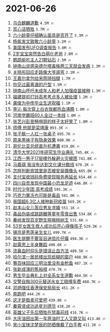 # 2021-06-26

1. [乌合麒麟道歉](https://s.weibo.com/weibo?q=%23%E4%B9%8C%E5%90%88%E9%BA%92%E9%BA%9F%E9%81%93%E6%AD%89%23&Refer=top) `4.5M 🔥`
1. [蓝心洁牺牲](https://s.weibo.com/weibo?q=%23%E8%93%9D%E5%BF%83%E6%B4%81%E7%89%BA%E7%89%B2%23&Refer=top) `3.7M 🔥`
1. [六小龄童仔细确认面具是否开了](https://s.weibo.com/weibo?q=%23%E5%85%AD%E5%B0%8F%E9%BE%84%E7%AB%A5%E4%BB%94%E7%BB%86%E7%A1%AE%E8%AE%A4%E9%9D%A2%E5%85%B7%E6%98%AF%E5%90%A6%E5%BC%80%E4%BA%86%23&Refer=top) `3.3M 🔥`
1. [杨紫发文致敬六小龄童](https://s.weibo.com/weibo?q=%23%E6%9D%A8%E7%B4%AB%E5%8F%91%E6%96%87%E8%87%B4%E6%95%AC%E5%85%AD%E5%B0%8F%E9%BE%84%E7%AB%A5%23&Refer=top) `3.2M 🔥`
1. [美国发布UFO调查报告](https://s.weibo.com/weibo?q=%23%E7%BE%8E%E5%9B%BD%E5%8F%91%E5%B8%83UFO%E8%B0%83%E6%9F%A5%E6%8A%A5%E5%91%8A%23&Refer=top) `3.0M 🔥`
1. [2岁宝宝突然告白萌化老爸](https://s.weibo.com/weibo?q=%232%E5%B2%81%E5%AE%9D%E5%AE%9D%E7%AA%81%E7%84%B6%E5%91%8A%E7%99%BD%E8%90%8C%E5%8C%96%E8%80%81%E7%88%B8%23&Refer=top) `2.8M 🔥`
1. [鹦鹉偷吃主人21颗钻石](https://s.weibo.com/weibo?q=%23%E9%B9%A6%E9%B9%89%E5%81%B7%E5%90%83%E4%B8%BB%E4%BA%BA21%E9%A2%97%E9%92%BB%E7%9F%B3%23&Refer=top) `2.5M 🔥`
1. [钟南山说感染德尔塔毒株两三天就会发病](https://s.weibo.com/weibo?q=%23%E9%92%9F%E5%8D%97%E5%B1%B1%E8%AF%B4%E6%84%9F%E6%9F%93%E5%BE%B7%E5%B0%94%E5%A1%94%E6%AF%92%E6%A0%AA%E4%B8%A4%E4%B8%89%E5%A4%A9%E5%B0%B1%E4%BC%9A%E5%8F%91%E7%97%85%23&Refer=top) `2.3M 🔥`
1. [关晓彤回应走路像大爷遛弯](https://s.weibo.com/weibo?q=%23%E5%85%B3%E6%99%93%E5%BD%A4%E5%9B%9E%E5%BA%94%E8%B5%B0%E8%B7%AF%E5%83%8F%E5%A4%A7%E7%88%B7%E9%81%9B%E5%BC%AF%23&Refer=top) `2.1M 🔥`
1. [王嘉尔拿包给宋雨琦挡腿](https://s.weibo.com/weibo?q=%23%E7%8E%8B%E5%98%89%E5%B0%94%E6%8B%BF%E5%8C%85%E7%BB%99%E5%AE%8B%E9%9B%A8%E7%90%A6%E6%8C%A1%E8%85%BF%23&Refer=top) `1.7M 🔥`
1. [你见过最离谱的户型](https://s.weibo.com/weibo?q=%23%E4%BD%A0%E8%A7%81%E8%BF%87%E6%9C%80%E7%A6%BB%E8%B0%B1%E7%9A%84%E6%88%B7%E5%9E%8B%23&Refer=top) `1.5M 🔥`
1. [钟南山呼吁未成年人和老人加强疫苗接种](https://s.weibo.com/weibo?q=%23%E9%92%9F%E5%8D%97%E5%B1%B1%E5%91%BC%E5%90%81%E6%9C%AA%E6%88%90%E5%B9%B4%E4%BA%BA%E5%92%8C%E8%80%81%E4%BA%BA%E5%8A%A0%E5%BC%BA%E7%96%AB%E8%8B%97%E6%8E%A5%E7%A7%8D%23&Refer=top) `1.3M 🔥`
1. [福建提前打铃高考考点多人被处理](https://s.weibo.com/weibo?q=%23%E7%A6%8F%E5%BB%BA%E6%8F%90%E5%89%8D%E6%89%93%E9%93%83%E9%AB%98%E8%80%83%E8%80%83%E7%82%B9%E5%A4%9A%E4%BA%BA%E8%A2%AB%E5%A4%84%E7%90%86%23&Refer=top) `1.2M 🔥`
1. [龚俊为中传毕业生送祝福](https://s.weibo.com/weibo?q=%23%E9%BE%9A%E4%BF%8A%E4%B8%BA%E4%B8%AD%E4%BC%A0%E6%AF%95%E4%B8%9A%E7%94%9F%E9%80%81%E7%A5%9D%E7%A6%8F%23&Refer=top) `1.1M 🔥`
1. [李沁 每次穿上白衣我都热血沸腾](https://s.weibo.com/weibo?q=%E6%9D%8E%E6%B2%81%20%E6%AF%8F%E6%AC%A1%E7%A9%BF%E4%B8%8A%E7%99%BD%E8%A1%A3%E6%88%91%E9%83%BD%E7%83%AD%E8%A1%80%E6%B2%B8%E8%85%BE&Refer=top) `1.0M 🔥`
1. [河南学霸班60人全过一本线](https://s.weibo.com/weibo?q=%23%E6%B2%B3%E5%8D%97%E5%AD%A6%E9%9C%B8%E7%8F%AD60%E4%BA%BA%E5%85%A8%E8%BF%87%E4%B8%80%E6%9C%AC%E7%BA%BF%23&Refer=top) `1.0M 🔥`
1. [张艺兴彭昱畅嘚瑟的样子太好笑了](https://s.weibo.com/weibo?q=%23%E5%BC%A0%E8%89%BA%E5%85%B4%E5%BD%AD%E6%98%B1%E7%95%85%E5%98%9A%E7%91%9F%E7%9A%84%E6%A0%B7%E5%AD%90%E5%A4%AA%E5%A5%BD%E7%AC%91%E4%BA%86%23&Refer=top) `1.0M 🔥`
1. [师傅 他就是梁靖康](https://s.weibo.com/weibo?q=%E5%B8%88%E5%82%85%20%E4%BB%96%E5%B0%B1%E6%98%AF%E6%A2%81%E9%9D%96%E5%BA%B7&Refer=top) `993.3K 🔥`
1. [张子枫一人扛一张桌子](https://s.weibo.com/weibo?q=%23%E5%BC%A0%E5%AD%90%E6%9E%AB%E4%B8%80%E4%BA%BA%E6%89%9B%E4%B8%80%E5%BC%A0%E6%A1%8C%E5%AD%90%23&Refer=top) `895.7K 🔥`
1. [原来黑袜子有隐身效果](https://s.weibo.com/weibo?q=%23%E5%8E%9F%E6%9D%A5%E9%BB%91%E8%A2%9C%E5%AD%90%E6%9C%89%E9%9A%90%E8%BA%AB%E6%95%88%E6%9E%9C%23&Refer=top) `880.9K 🔥`
1. [哥伦比亚总统直升机遭袭](https://s.weibo.com/weibo?q=%23%E5%93%A5%E4%BC%A6%E6%AF%94%E4%BA%9A%E6%80%BB%E7%BB%9F%E7%9B%B4%E5%8D%87%E6%9C%BA%E9%81%AD%E8%A2%AD%23&Refer=top) `819.8K 🔥`
1. [清华大学2021年研究生毕业典礼](https://s.weibo.com/weibo?q=%23%E6%B8%85%E5%8D%8E%E5%A4%A7%E5%AD%A62021%E5%B9%B4%E7%A0%94%E7%A9%B6%E7%94%9F%E6%AF%95%E4%B8%9A%E5%85%B8%E7%A4%BC%23&Refer=top) `745.4K 🔥`
1. [江西一男子17层楼外躲避火灾被困](https://s.weibo.com/weibo?q=%23%E6%B1%9F%E8%A5%BF%E4%B8%80%E7%94%B7%E5%AD%9017%E5%B1%82%E6%A5%BC%E5%A4%96%E8%BA%B2%E9%81%BF%E7%81%AB%E7%81%BE%E8%A2%AB%E5%9B%B0%23&Refer=top) `741.8K 🔥`
1. [马嘉祺 我没有达到文化课分数线](https://s.weibo.com/weibo?q=%E9%A9%AC%E5%98%89%E7%A5%BA%20%E6%88%91%E6%B2%A1%E6%9C%89%E8%BE%BE%E5%88%B0%E6%96%87%E5%8C%96%E8%AF%BE%E5%88%86%E6%95%B0%E7%BA%BF&Refer=top) `676.2K 🔥`
1. [怎样判断宾馆里是否被安装摄像头](https://s.weibo.com/weibo?q=%23%E6%80%8E%E6%A0%B7%E5%88%A4%E6%96%AD%E5%AE%BE%E9%A6%86%E9%87%8C%E6%98%AF%E5%90%A6%E8%A2%AB%E5%AE%89%E8%A3%85%E6%91%84%E5%83%8F%E5%A4%B4%23&Refer=top) `665.8K 🔥`
1. [支付宝收钱码免费提现服务再延长](https://s.weibo.com/weibo?q=%23%E6%94%AF%E4%BB%98%E5%AE%9D%E6%94%B6%E9%92%B1%E7%A0%81%E5%85%8D%E8%B4%B9%E6%8F%90%E7%8E%B0%E6%9C%8D%E5%8A%A1%E5%86%8D%E5%BB%B6%E9%95%BF%23&Refer=top) `654.4K 🔥`
1. [四川自贡发现中国最小恐龙足迹](https://s.weibo.com/weibo?q=%23%E5%9B%9B%E5%B7%9D%E8%87%AA%E8%B4%A1%E5%8F%91%E7%8E%B0%E4%B8%AD%E5%9B%BD%E6%9C%80%E5%B0%8F%E6%81%90%E9%BE%99%E8%B6%B3%E8%BF%B9%23&Refer=top) `646.8K 🔥`
1. [时代少年团 高考成绩](https://s.weibo.com/weibo?q=%E6%97%B6%E4%BB%A3%E5%B0%91%E5%B9%B4%E5%9B%A2%20%E9%AB%98%E8%80%83%E6%88%90%E7%BB%A9&Refer=top) `595.3K 🔥`
1. [巧克力果冻也可能是毒品](https://s.weibo.com/weibo?q=%23%E5%B7%A7%E5%85%8B%E5%8A%9B%E6%9E%9C%E5%86%BB%E4%B9%9F%E5%8F%AF%E8%83%BD%E6%98%AF%E6%AF%92%E5%93%81%23&Refer=top) `581.0K 🔥`
1. [我国超6.3亿人接种新冠疫苗](https://s.weibo.com/weibo?q=%23%E6%88%91%E5%9B%BD%E8%B6%856.3%E4%BA%BF%E4%BA%BA%E6%8E%A5%E7%A7%8D%E6%96%B0%E5%86%A0%E7%96%AB%E8%8B%97%23&Refer=top) `569.2K 🔥`
1. [赵本山女儿答应男友求婚](https://s.weibo.com/weibo?q=%23%E8%B5%B5%E6%9C%AC%E5%B1%B1%E5%A5%B3%E5%84%BF%E7%AD%94%E5%BA%94%E7%94%B7%E5%8F%8B%E6%B1%82%E5%A9%9A%23&Refer=top) `551.1K 🔥`
1. [毒品伪装成跳跳糖等童年零食出售](https://s.weibo.com/weibo?q=%23%E6%AF%92%E5%93%81%E4%BC%AA%E8%A3%85%E6%88%90%E8%B7%B3%E8%B7%B3%E7%B3%96%E7%AD%89%E7%AB%A5%E5%B9%B4%E9%9B%B6%E9%A3%9F%E5%87%BA%E5%94%AE%23&Refer=top) `534.8K 🔥`
1. [秦岭发现百岁野生猕猴桃树王](https://s.weibo.com/weibo?q=%23%E7%A7%A6%E5%B2%AD%E5%8F%91%E7%8E%B0%E7%99%BE%E5%B2%81%E9%87%8E%E7%94%9F%E7%8C%95%E7%8C%B4%E6%A1%83%E6%A0%91%E7%8E%8B%23&Refer=top) `531.6K 🔥`
1. [53岁女医生救人成功后开心得像孩子](https://s.weibo.com/weibo?q=%2353%E5%B2%81%E5%A5%B3%E5%8C%BB%E7%94%9F%E6%95%91%E4%BA%BA%E6%88%90%E5%8A%9F%E5%90%8E%E5%BC%80%E5%BF%83%E5%BE%97%E5%83%8F%E5%AD%A9%E5%AD%90%23&Refer=top) `529.3K 🔥`
1. [锡京是秀莲亲生女儿](https://s.weibo.com/weibo?q=%23%E9%94%A1%E4%BA%AC%E6%98%AF%E7%A7%80%E8%8E%B2%E4%BA%B2%E7%94%9F%E5%A5%B3%E5%84%BF%23&Refer=top) `499.7K 🔥`
1. [医生提醒不要盲目迷信片仔癀](https://s.weibo.com/weibo?q=%23%E5%8C%BB%E7%94%9F%E6%8F%90%E9%86%92%E4%B8%8D%E8%A6%81%E7%9B%B2%E7%9B%AE%E8%BF%B7%E4%BF%A1%E7%89%87%E4%BB%94%E7%99%80%23&Refer=top) `494.3K 🔥`
1. [赵露思上半身舞蹈](https://s.weibo.com/weibo?q=%23%E8%B5%B5%E9%9C%B2%E6%80%9D%E4%B8%8A%E5%8D%8A%E8%BA%AB%E8%88%9E%E8%B9%88%23&Refer=top) `490.6K 🔥`
1. [流鼻血时仰头是错误止血方法](https://s.weibo.com/weibo?q=%23%E6%B5%81%E9%BC%BB%E8%A1%80%E6%97%B6%E4%BB%B0%E5%A4%B4%E6%98%AF%E9%94%99%E8%AF%AF%E6%AD%A2%E8%A1%80%E6%96%B9%E6%B3%95%23&Refer=top) `489.5K 🔥`
1. [哈尔滨一居民楼出现纸糊的窗户](https://s.weibo.com/weibo?q=%23%E5%93%88%E5%B0%94%E6%BB%A8%E4%B8%80%E5%B1%85%E6%B0%91%E6%A5%BC%E5%87%BA%E7%8E%B0%E7%BA%B8%E7%B3%8A%E7%9A%84%E7%AA%97%E6%88%B7%23&Refer=top) `488.9K 🔥`
1. [赛百味回应三明治里没有金枪鱼](https://s.weibo.com/weibo?q=%23%E8%B5%9B%E7%99%BE%E5%91%B3%E5%9B%9E%E5%BA%94%E4%B8%89%E6%98%8E%E6%B2%BB%E9%87%8C%E6%B2%A1%E6%9C%89%E9%87%91%E6%9E%AA%E9%B1%BC%23&Refer=top) `487.1K 🔥`
1. [张新成演的焦裕禄](https://s.weibo.com/weibo?q=%23%E5%BC%A0%E6%96%B0%E6%88%90%E6%BC%94%E7%9A%84%E7%84%A6%E8%A3%95%E7%A6%84%23&Refer=top) `470.7K 🔥`
1. [男生毕业典礼上对全系女生道歉](https://s.weibo.com/weibo?q=%23%E7%94%B7%E7%94%9F%E6%AF%95%E4%B8%9A%E5%85%B8%E7%A4%BC%E4%B8%8A%E5%AF%B9%E5%85%A8%E7%B3%BB%E5%A5%B3%E7%94%9F%E9%81%93%E6%AD%89%23&Refer=top) `464.5K 🔥`
1. [交警自掏300元替送水女工赔撞车费](https://s.weibo.com/weibo?q=%23%E4%BA%A4%E8%AD%A6%E8%87%AA%E6%8E%8F300%E5%85%83%E6%9B%BF%E9%80%81%E6%B0%B4%E5%A5%B3%E5%B7%A5%E8%B5%94%E6%92%9E%E8%BD%A6%E8%B4%B9%23&Refer=top) `460.7K 🔥`
1. [邓炳强任香港保安局局长](https://s.weibo.com/weibo?q=%23%E9%82%93%E7%82%B3%E5%BC%BA%E4%BB%BB%E9%A6%99%E6%B8%AF%E4%BF%9D%E5%AE%89%E5%B1%80%E5%B1%80%E9%95%BF%23&Refer=top) `451.2K 🔥`
1. [奔跑吧](https://s.weibo.com/weibo?q=%E5%A5%94%E8%B7%91%E5%90%A7&Refer=top) `444.2K 🔥`
1. [这才是贩卖可爱吧](https://s.weibo.com/weibo?q=%23%E8%BF%99%E6%89%8D%E6%98%AF%E8%B4%A9%E5%8D%96%E5%8F%AF%E7%88%B1%E5%90%A7%23&Refer=top) `439.8K 🔥`
1. [秦霄贤成功追星刘德华](https://s.weibo.com/weibo?q=%23%E7%A7%A6%E9%9C%84%E8%B4%A4%E6%88%90%E5%8A%9F%E8%BF%BD%E6%98%9F%E5%88%98%E5%BE%B7%E5%8D%8E%23&Refer=top) `438.2K 🔥`
1. [英雄父子先后牺牲在禁毒前线](https://s.weibo.com/weibo?q=%23%E8%8B%B1%E9%9B%84%E7%88%B6%E5%AD%90%E5%85%88%E5%90%8E%E7%89%BA%E7%89%B2%E5%9C%A8%E7%A6%81%E6%AF%92%E5%89%8D%E7%BA%BF%23&Refer=top) `416.7K 🔥`
1. [大庆油田出第一车原油时工人又跳又叫](https://s.weibo.com/weibo?q=%23%E5%A4%A7%E5%BA%86%E6%B2%B9%E7%94%B0%E5%87%BA%E7%AC%AC%E4%B8%80%E8%BD%A6%E5%8E%9F%E6%B2%B9%E6%97%B6%E5%B7%A5%E4%BA%BA%E5%8F%88%E8%B7%B3%E5%8F%88%E5%8F%AB%23&Refer=top) `413.4K 🔥`
1. [宋小宝抹沈梦辰的防晒像戴了白手套](https://s.weibo.com/weibo?q=%23%E5%AE%8B%E5%B0%8F%E5%AE%9D%E6%8A%B9%E6%B2%88%E6%A2%A6%E8%BE%B0%E7%9A%84%E9%98%B2%E6%99%92%E5%83%8F%E6%88%B4%E4%BA%86%E7%99%BD%E6%89%8B%E5%A5%97%23&Refer=top) `411.1K 🔥`
